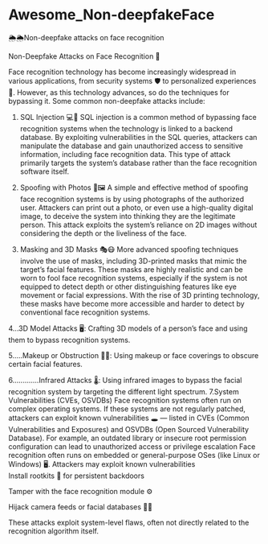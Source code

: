 # Awesome_Non-deepfakeFace
🌦️🌦️Non-deepfake attacks on face recognition 


Non-Deepfake Attacks on Face Recognition 🤖

Face recognition technology has become increasingly widespread in various applications, from security systems 🛡️ to personalized experiences 👥. However, as this technology advances, so do the techniques for bypassing it. Some common non-deepfake attacks include:

1. SQL Injection 💻🔐
SQL injection is a common method of bypassing face recognition systems when the technology is linked to a backend database. By exploiting vulnerabilities in the SQL queries, attackers can manipulate the database and gain unauthorized access to sensitive information, including face recognition data. This type of attack primarily targets the system’s database rather than the face recognition software itself.

2. Spoofing with Photos 📸🖼️
A simple and effective method of spoofing face recognition systems is by using photographs of the authorized user. Attackers can print out a photo, or even use a high-quality digital image, to deceive the system into thinking they are the legitimate person. This attack exploits the system’s reliance on 2D images without considering the depth or the liveliness of the face.

3. Masking and 3D Masks 🎭😷
More advanced spoofing techniques involve the use of masks, including 3D-printed masks that mimic the target’s facial features. These masks are highly realistic and can be worn to fool face recognition systems, especially if the system is not equipped to detect depth or other distinguishing features like eye movement or facial expressions. With the rise of 3D printing technology, these masks have become more accessible and harder to detect by conventional face recognition systems.


4...3D Model Attacks 🖥️: Crafting 3D models of a person’s face and using them to bypass recognition systems.

5.....Makeup or Obstruction 💄😷: Using makeup or face coverings to obscure certain facial features.

6.............Infrared Attacks 🌡️: Using infrared images to bypass the facial recognition system by targeting the different light spectrum.
      7.System Vulnerabilities (CVEs, OSVDBs)
Face recognition systems often run on complex operating systems. If these systems are not regularly patched, attackers can exploit known vulnerabilities 🕳️ — listed in CVEs (Common Vulnerabilities and Exposures) and OSVDBs (Open Sourced Vulnerability Database). For example, an outdated library or insecure root permission configuration can lead to unauthorized access or privilege escalation 
  Face recognition often runs on embedded or general-purpose OSes (like Linux or Windows) 🖥️. Attackers may exploit known vulnerabilities  
     Install rootkits 🧬 for persistent backdoors

Tamper with the face recognition module ⚙️

Hijack camera feeds or facial databases 🎥📁

These attacks exploit system-level flaws, often not directly related to the recognition algorithm itself.




